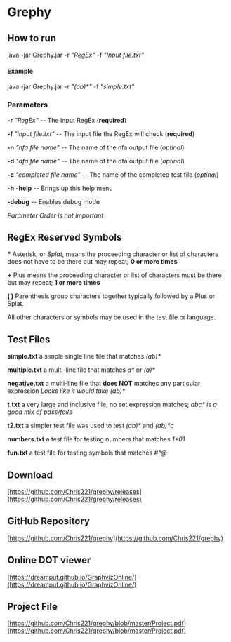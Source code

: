 # Grephy

## How to run
java -jar Grephy.jar -r _"RegEx"_ -f _"Input file.txt"_

#### Example
java -jar Grephy.jar -r _"(ab)*"_ -f _"simple.txt"_

### Parameters
**-r** _"RegEx"_               -- The input RegEx (**required**)

**-f** _"input file.txt"_      -- The input file the RegEx will check (**required**)

**-n** _"nfa file name"_       -- The name of the nfa output file (_optinal_)

**-d** _"dfa file name"_       -- The name of the dfa output file (_optinal_)

**-c** _"completed file name"_ -- The name of the completed test file (_optinal_)

**-h** **-help**               -- Brings up this help menu

**-debug**                     -- Enables debug mode


_Parameter Order is not important_

## RegEx Reserved Symbols
**&#42;** Asterisk, or _Splat_, means the proceeding character or list of characters does not have to be there but may repeat; **0 or more times**


**+** Plus means the proceeding character or list of characters must be there but may repeat; **1 or more times**


**( )** Parenthesis group characters together typically followed by a Plus or Splat.

All other characters or symbols may be used in the test file or language.

## Test Files
**simple.txt** a simple single line file that matches _(ab)*_

**multiple.txt** a multi-line file that matches _a*_ or _(a)*_

**negative.txt** a multi-line file that **does NOT** matches any particular expression _Looks like it would take (ab)*_

**t.txt** a very large and inclusive file, no set expression matches; _a*b*c* is a good mix of pass/fails_

**t2.txt** a simpler test file was used to test _(ab)*_ and _(ab)*c_

**numbers.txt** a test file for testing numbers that matches _1*01_

**fun.txt** a test file for testing symbols that matches _#*^*@_

## Download
[https://github.com/Chris221/grephy/releases](https://github.com/Chris221/grephy/releases)

## GitHub Repository
[https://github.com/Chris221/grephy](https://github.com/Chris221/grephy)

## Online DOT viewer
[https://dreampuf.github.io/GraphvizOnline/](https://dreampuf.github.io/GraphvizOnline/)

## Project File
[https://github.com/Chris221/grephy/blob/master/Project.pdf](https://github.com/Chris221/grephy/blob/master/Project.pdf)

